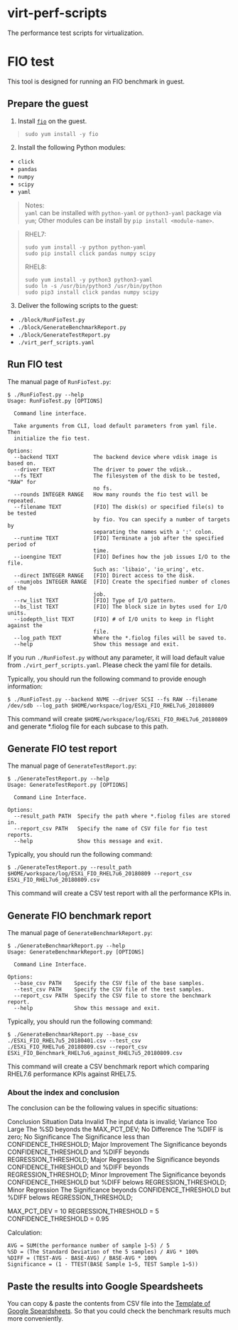 # virt-perf-scripts

The performance test scripts for virtualization.

# FIO test

This tool is designed for running an FIO benchmark in guest.

## Prepare the guest

1. Install [`fio`](https://github.com/axboe/fio/releases) on the guest.

> `sudo yum install -y fio`

2. Install the following Python modules:
- `click`
- `pandas`
- `numpy`
- `scipy`
- `yaml`

> Notes:  
> `yaml` can be installed with `python-yaml` or `python3-yaml` package via `yum`;
> Other modules can be install by `pip install <module-name>`.

> RHEL7:
> ```
> sudo yum install -y python python-yaml
> sudo pip install click pandas numpy scipy
> ```
> RHEL8:
> ```
> sudo yum install -y python3 python3-yaml
> sudo ln -s /usr/bin/python3 /usr/bin/python
> sudo pip3 install click pandas numpy scipy
> ```

3. Deliver the following scripts to the guest:
- `./block/RunFioTest.py`
- `./block/GenerateBenchmarkReport.py`
- `./block/GenerateTestReport.py`
- `./virt_perf_scripts.yaml`

## Run FIO test

The manual page of `RunFioTest.py`:

```
$ ./RunFioTest.py --help
Usage: RunFioTest.py [OPTIONS]

  Command line interface.

  Take arguments from CLI, load default parameters from yaml file. Then
  initialize the fio test.

Options:
  --backend TEXT           The backend device where vdisk image is based on.
  --driver TEXT            The driver to power the vdisk..
  --fs TEXT                The filesystem of the disk to be tested, "RAW" for
                           no fs.
  --rounds INTEGER RANGE   How many rounds the fio test will be repeated.
  --filename TEXT          [FIO] The disk(s) or specified file(s) to be tested
                           by fio. You can specify a number of targets by
                           separating the names with a ':' colon.
  --runtime TEXT           [FIO] Terminate a job after the specified period of
                           time.
  --ioengine TEXT          [FIO] Defines how the job issues I/O to the file.
                           Such as: 'libaio', 'io_uring', etc.
  --direct INTEGER RANGE   [FIO] Direct access to the disk.
  --numjobs INTEGER RANGE  [FIO] Create the specified number of clones of the
                           job.
  --rw_list TEXT           [FIO] Type of I/O pattern.
  --bs_list TEXT           [FIO] The block size in bytes used for I/O units.
  --iodepth_list TEXT      [FIO] # of I/O units to keep in flight against the
                           file.
  --log_path TEXT          Where the *.fiolog files will be saved to.
  --help                   Show this message and exit.
```

If you run `./RunFioTest.py` without any parameter, it will load default value from `./virt_perf_scripts.yaml`. Please check the yaml file for details.

Typically, you should run the following command to provide enough information:

```
$ ./RunFioTest.py --backend NVME --driver SCSI --fs RAW --filename /dev/sdb --log_path $HOME/workspace/log/ESXi_FIO_RHEL7u6_20180809
```

This command will create `$HOME/workspace/log/ESXi_FIO_RHEL7u6_20180809` and generate *.fiolog file for each subcase to this path.

## Generate FIO test report

The manual page of `GenerateTestReport.py`:

```
$ ./GenerateTestReport.py --help
Usage: GenerateTestReport.py [OPTIONS]

  Command Line Interface.

Options:
  --result_path PATH  Specify the path where *.fiolog files are stored in.
  --report_csv PATH   Specify the name of CSV file for fio test reports.
  --help              Show this message and exit.
```

Typically, you should run the following command:

```
$ ./GenerateTestReport.py --result_path $HOME/workspace/log/ESXi_FIO_RHEL7u6_20180809 --report_csv ESXi_FIO_RHEL7u6_20180809.csv
```

This command will create a CSV test report with all the performance KPIs in.

## Generate FIO benchmark report

The manual page of `GenerateBenchmarkReport.py`:

```
$ ./GenerateBenchmarkReport.py --help
Usage: GenerateBenchmarkReport.py [OPTIONS]

  Command Line Interface.

Options:
  --base_csv PATH    Specify the CSV file of the base samples.
  --test_csv PATH    Specify the CSV file of the test samples.
  --report_csv PATH  Specify the CSV file to store the benchmark report.
  --help             Show this message and exit.
```

Typically, you should run the following command:

```
$ ./GenerateBenchmarkReport.py --base_csv ./ESXi_FIO_RHEL7u5_20180401.csv --test_csv ./ESXi_FIO_RHEL7u6_20180809.csv --report_csv ESXi_FIO_Benchmark_RHEL7u6_against_RHEL7u5_20180809.csv
```

This command will create a CSV benchmark report which comparing RHEL7.6 performance KPIs against RHEL7.5.

### About the index and conclusion

The conclusion can be the following values in specific situations:

Conclusion              Situation
Data Invalid            The input data is invalid;
Variance Too Large      The %SD beyonds the MAX_PCT_DEV;
No Difference           The %DIFF is zero;
No Significance         The Significance less than CONFIDENCE_THRESHOLD;
Major Improvement       The Significance beyonds CONFIDENCE_THRESHOLD and %DIFF beyonds REGRESSION_THRESHOLD;
Major Regression        The Significance beyonds CONFIDENCE_THRESHOLD and %DIFF beyonds REGRESSION_THRESHOLD;
Minor Improvement       The Significance beyonds CONFIDENCE_THRESHOLD but %DIFF belows REGRESSION_THRESHOLD;
Minor Regression        The Significance beyonds CONFIDENCE_THRESHOLD but %DIFF belows REGRESSION_THRESHOLD;

MAX_PCT_DEV = 10
REGRESSION_THRESHOLD = 5
CONFIDENCE_THRESHOLD = 0.95

Calculation:
```
AVG = SUM(the performance number of sample 1~5) / 5
%SD = (The Standard Deviation of the 5 samples) / AVG * 100%
%DIFF = (TEST-AVG - BASE-AVG) / BASE-AVG * 100%
Significance = (1 - TTEST(BASE Sample 1~5, TEST Sample 1~5))
```

## Paste the results into Google Speardsheets

You can copy & paste the contents from CSV file into the [Template of Google Speardsheets](https://drive.google.com/open?id=1cdz1m8dPNoaH-dkOAxSbhvg-fFIdY7hh). So that you could check the benchmark results much more conveniently.

